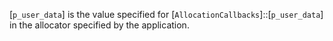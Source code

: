 [`p_user_data`] is the value specified for
[`AllocationCallbacks`]::[`p_user_data`] in the allocator specified
by the application.